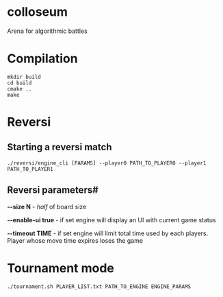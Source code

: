 colloseum
=========

Arena for algorithmic battles

# Compilation #
	mkdir build
	cd build
	cmake ..
	make

# Reversi #
## Starting a reversi match ##
	./reversi/engine_cli [PARAMS] --player0 PATH_TO_PLAYER0 --player1 PATH_TO_PLAYER1

## Reversi parameters#
**--size N** - _half_ of board size

**--enable-ui true** - if set engine will display an UI with current game status

**--timeout TIME** - if set engine will limit total time used by each players. Player whose move time expires loses the game

# Tournament mode #
	./tournament.sh PLAYER_LIST.txt PATH_TO_ENGINE ENGINE_PARAMS

